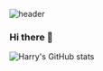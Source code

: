 ![header](https://capsule-render.vercel.app/api?type=Waving&color=auto&height=200&section=header&text=Harry's%20Github&fontSize=70)

### Hi there 👋

![Harry's GitHub stats](https://github-readme-stats.vercel.app/api?username=h0han&show_icons=true&theme=radical)

<!--
**h0han/h0han** is a ✨ _special_ ✨ repository because its `README.md` (this file) appears on your GitHub profile.

Here are some ideas to get you started:

- 🔭 I’m currently working on ...
- 🌱 I’m currently learning ...
- 👯 I’m looking to collaborate on ...
- 🤔 I’m looking for help with ...
- 💬 Ask me about ...
- 📫 How to reach me: ...
- 😄 Pronouns: ...
- ⚡ Fun fact: ...
-->
